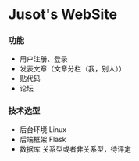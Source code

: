 # Jusot's WebSite

### 功能
* 用户注册、登录
* 发表文章（文章分栏（我，别人））
* 贴代码
* 论坛


### 技术选型
* 后台环境 Linux
* 后端框架 Flask
* 数据库 关系型或者非关系型，待评定